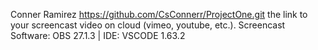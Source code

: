 Conner Ramirez 
https://github.com/CsConnerr/ProjectOne.git
the link to your screencast video on cloud (vimeo, youtube, etc.).
Screencast Software: OBS 27.1.3 | IDE: VSCODE 1.63.2 
